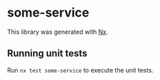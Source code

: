 # some-service

This library was generated with [Nx](https://nx.dev).

## Running unit tests

Run `nx test some-service` to execute the unit tests.
